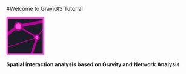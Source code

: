 #Welcome to GraviGIS Tutorial

<img src="docs/gravigis/gr_assets/gravigis.png" alt="logo-gravigis" width="100"/>

**Spatial interaction analysis based on Gravity and Network Analysis**